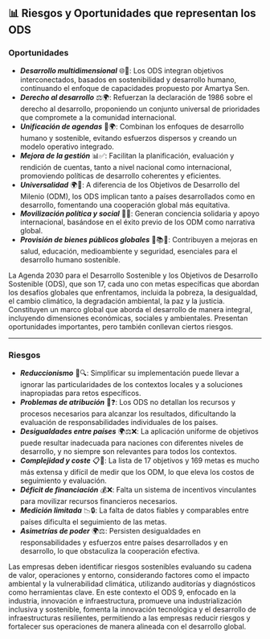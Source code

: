 ## 📊 Riesgos y Oportunidades que representan los ODS

### Oportunidades
- ***Desarrollo multidimensional*** 🌐🔗: Los ODS integran objetivos interconectados, basados en sostenibilidad y desarrollo humano, continuando el enfoque de capacidades propuesto por Amartya Sen.
- ***Derecho al desarrollo*** ⚖️🌍: Refuerzan la declaración de 1986 sobre el derecho al desarrollo, proponiendo un conjunto universal de prioridades que compromete a la comunidad internacional.
- ***Unificación de agendas*** 🧩🌍: Combinan los enfoques de desarrollo humano y sostenible, evitando esfuerzos dispersos y creando un modelo operativo integrado.
- ***Mejora de la gestión*** 📊✅: Facilitan la planificación, evaluación y rendición de cuentas, tanto a nivel nacional como internacional, promoviendo políticas de desarrollo coherentes y eficientes.
- ***Universalidad*** 🌍🤝: A diferencia de los Objetivos de Desarrollo del Milenio (ODM), los ODS implican tanto a países desarrollados como en desarrollo, fomentando una cooperación global más equitativa.
- ***Movilización política y social*** 📢🌐: Generan conciencia solidaria y apoyo internacional, basándose en el éxito previo de los ODM como narrativa global.
- ***Provisión de bienes públicos globales*** 🏥📚🌱: Contribuyen a mejoras en salud, educación, medioambiente y seguridad, esenciales para el desarrollo humano sostenible.

La Agenda 2030 para el Desarrollo Sostenible y los Objetivos de Desarrollo Sostenible (ODS), que son 17, cada uno con metas específicas que abordan los desafíos globales que enfrentamos, incluida la pobreza, la desigualdad, el cambio climático, la degradación ambiental, la paz y la justicia. Constituyen un marco global que aborda el desarrollo de manera integral, incluyendo dimensiones económicas, sociales y ambientales. Presentan oportunidades importantes, pero también conllevan ciertos riesgos.

---

### Riesgos
- ***Reduccionismo*** 🔻🔍: Simplificar su implementación puede llevar a ignorar las particularidades de los contextos locales y a soluciones inapropiadas para retos específicos.
- ***Problemas de atribución*** 🤔❓: Los ODS no detallan los recursos y procesos necesarios para alcanzar los resultados, dificultando la evaluación de responsabilidades individuales de los países.
- ***Desigualdades entre países*** 🌍⚖️❌: La aplicación uniforme de objetivos puede resultar inadecuada para naciones con diferentes niveles de desarrollo, y no siempre son relevantes para todos los contextos.
- ***Complejidad y coste*** 📋💸: La lista de 17 objetivos y 169 metas es mucho más extensa y difícil de medir que los ODM, lo que eleva los costos de seguimiento y evaluación.
- ***Déficit de financiación*** 💰❌: Falta un sistema de incentivos vinculantes para movilizar recursos financieros necesarios.
- ***Medición limitada*** 📉🔒: La falta de datos fiables y comparables entre países dificulta el seguimiento de las metas.
- ***Asimetrías de poder*** 🌍⚖️: Persisten desigualdades en responsabilidades y esfuerzos entre países desarrollados y en desarrollo, lo que obstaculiza la cooperación efectiva.

Las empresas deben identificar riesgos sostenibles evaluando su cadena de valor, operaciones y entorno, considerando factores como el impacto ambiental y la vulnerabilidad climática, utilizando auditorías y diagnósticos como herramientas clave. En este contexto el ODS 9, enfocado en la industria, innovación e infraestructura, promueve una industrialización inclusiva y sostenible, fomenta la innovación tecnológica y el desarrollo de infraestructuras resilientes, permitiendo a las empresas reducir riesgos y fortalecer sus operaciones de manera alineada con el desarrollo global.
